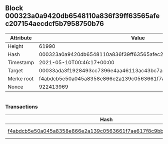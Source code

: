 ## Block 000323a0a9420db6548110a836f39ff63565afec207154aecdcf5b7958750b76

Attribute | Value
--- | ---
Height | 61990
Hash | 000323a0a9420db6548110a836f39ff63565afec207154aecdcf5b7958750b76
Timestamp | 2021-05-10T00:46:17+00:00
Target | 00033ada3f1928493cc7396e4aa46113ac43bc7ac52aab5d08e3934913716f64
Merke root | f4abdcb5e50a045a8358e866e2a139c0563661f7ae617f8c9bb42078c1120d96
Nonce | 922413969

```

```

### Transactions

Hash | Amount
--- | ---
[f4abdcb5e50a045a8358e866e2a139c0563661f7ae617f8c9bb42078c1120d96](f4abdcb5e50a045a8358e866e2a139c0563661f7ae617f8c9bb42078c1120d96.md) | 10.00000000 SKEPTI 
